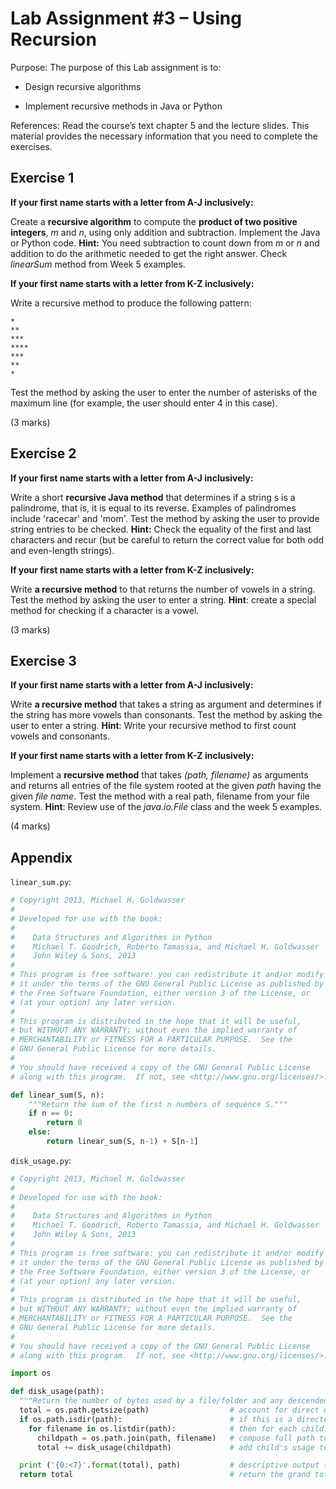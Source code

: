# Lab Assignment #3 – Using Recursion

Purpose: The purpose of this Lab assignment is to:

- Design recursive algorithms

- Implement recursive methods in Java or Python

References: Read the course’s text chapter 5 and the lecture slides.
This material provides the necessary information that you need to
complete the exercises.

## Exercise 1

**If your first name starts with a letter from A-J inclusively:**

Create a **recursive algorithm** to compute the **product of two
positive integers**, *m* and *n*, using only addition and subtraction.
Implement the Java or Python code. **Hint:** You need subtraction to
count down from *m* or *n* and addition to do the arithmetic needed to
get the right answer. Check *linearSum* method from Week 5 examples.

**If your first name starts with a letter from K-Z inclusively:**

Write a recursive method to produce the following pattern:

```
*
**
***
****
***
**
*
```

Test the method by asking the user to enter the number of asterisks of
the maximum line (for example, the user should enter 4 in this case).

(3 marks)

## Exercise 2

**If your first name starts with a letter from A-J inclusively:**

Write a short **recursive Java method** that determines if a string s is
a palindrome, that is, it is equal to its reverse. Examples of
palindromes include 'racecar' and 'mom'. Test the method by asking the
user to provide string entries to be checked. **Hint:** Check the
equality of the first and last characters and recur (but be careful to
return the correct value for both odd and even-length strings).

**If your first name starts with a letter from K-Z inclusively:**

Write **a recursive method** to that returns the number of vowels in a
string. Test the method by asking the user to enter a string. **Hint**:
create a special method for checking if a character is a vowel.

(3 marks)

## Exercise 3

**If your first name starts with a letter from A-J inclusively:**

Write **a recursive method** that takes a string as argument and
determines if the string has more vowels than consonants. Test the
method by asking the user to enter a string. **Hint**: Write your
recursive method to first count vowels and consonants.

**If your first name starts with a letter from K-Z inclusively:**

Implement a **recursive method** that takes *(path, filename)* as
arguments and returns all entries of the file system rooted at the given
*path* having the given *file name*. Test the method with a real path,
filename from your file system. **Hint**: Review use of the
*java.io.File* class and the week 5 examples.

(4 marks)

## Appendix

`linear_sum.py`:

```python
# Copyright 2013, Michael H. Goldwasser
#
# Developed for use with the book:
#
#    Data Structures and Algorithms in Python
#    Michael T. Goodrich, Roberto Tamassia, and Michael H. Goldwasser
#    John Wiley & Sons, 2013
#
# This program is free software: you can redistribute it and/or modify
# it under the terms of the GNU General Public License as published by
# the Free Software Foundation, either version 3 of the License, or
# (at your option) any later version.
#
# This program is distributed in the hope that it will be useful,
# but WITHOUT ANY WARRANTY; without even the implied warranty of
# MERCHANTABILITY or FITNESS FOR A PARTICULAR PURPOSE.  See the
# GNU General Public License for more details.
#
# You should have received a copy of the GNU General Public License
# along with this program.  If not, see <http://www.gnu.org/licenses/>.

def linear_sum(S, n):
    """Return the sum of the first n numbers of sequence S."""
    if n == 0:
        return 0
    else:
        return linear_sum(S, n-1) + S[n-1]
```

`disk_usage.py`:

```python
# Copyright 2013, Michael H. Goldwasser
#
# Developed for use with the book:
#
#    Data Structures and Algorithms in Python
#    Michael T. Goodrich, Roberto Tamassia, and Michael H. Goldwasser
#    John Wiley & Sons, 2013
#
# This program is free software: you can redistribute it and/or modify
# it under the terms of the GNU General Public License as published by
# the Free Software Foundation, either version 3 of the License, or
# (at your option) any later version.
#
# This program is distributed in the hope that it will be useful,
# but WITHOUT ANY WARRANTY; without even the implied warranty of
# MERCHANTABILITY or FITNESS FOR A PARTICULAR PURPOSE.  See the
# GNU General Public License for more details.
#
# You should have received a copy of the GNU General Public License
# along with this program.  If not, see <http://www.gnu.org/licenses/>.

import os

def disk_usage(path):
  """Return the number of bytes used by a file/folder and any descendents."""
  total = os.path.getsize(path)                  # account for direct usage
  if os.path.isdir(path):                        # if this is a directory,
    for filename in os.listdir(path):            # then for each child:
      childpath = os.path.join(path, filename)   # compose full path to child
      total += disk_usage(childpath)             # add child's usage to total

  print ('{0:<7}'.format(total), path)           # descriptive output (optional)
  return total                                   # return the grand total
```
